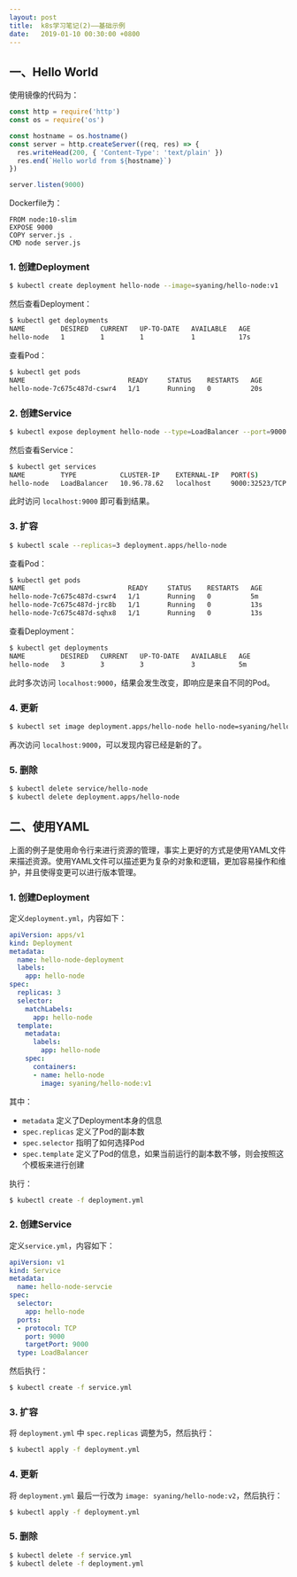 ```yaml
---
layout: post
title:  k8s学习笔记(2)——基础示例
date:   2019-01-10 00:30:00 +0800
---
```


## 一、Hello World

使用镜像的代码为：

```js
const http = require('http')
const os = require('os')

const hostname = os.hostname()
const server = http.createServer((req, res) => {
  res.writeHead(200, { 'Content-Type': 'text/plain' })
  res.end(`Hello world from ${hostname}`)
})

server.listen(9000)
```

Dockerfile为：

```
FROM node:10-slim
EXPOSE 9000
COPY server.js .
CMD node server.js
```

### 1. 创建Deployment

```sh
$ kubectl create deployment hello-node --image=syaning/hello-node:v1
```

然后查看Deployment：

```sh
$ kubectl get deployments
NAME         DESIRED   CURRENT   UP-TO-DATE   AVAILABLE   AGE
hello-node   1         1         1            1           17s
```

查看Pod：

```sh
$ kubectl get pods
NAME                          READY     STATUS    RESTARTS   AGE
hello-node-7c675c487d-cswr4   1/1       Running   0          20s
```

### 2. 创建Service

```sh
$ kubectl expose deployment hello-node --type=LoadBalancer --port=9000
```

然后查看Service：

```sh
$ kubectl get services
NAME         TYPE           CLUSTER-IP    EXTERNAL-IP   PORT(S)          AGE
hello-node   LoadBalancer   10.96.78.62   localhost     9000:32523/TCP   6s
```

此时访问 `localhost:9000` 即可看到结果。


### 3. 扩容

```sh
$ kubectl scale --replicas=3 deployment.apps/hello-node
```

查看Pod：

```sh
$ kubectl get pods
NAME                          READY     STATUS    RESTARTS   AGE
hello-node-7c675c487d-cswr4   1/1       Running   0          5m
hello-node-7c675c487d-jrc8b   1/1       Running   0          13s
hello-node-7c675c487d-sqhx8   1/1       Running   0          13s
```

查看Deployment：

```sh
$ kubectl get deployments
NAME         DESIRED   CURRENT   UP-TO-DATE   AVAILABLE   AGE
hello-node   3         3         3            3           5m
```

此时多次访问 `localhost:9000`，结果会发生改变，即响应是来自不同的Pod。

### 4. 更新

```sh
$ kubectl set image deployment.apps/hello-node hello-node=syaning/hello-node:v2
```

再次访问 `localhost:9000`，可以发现内容已经是新的了。

### 5. 删除

```sh
$ kubectl delete service/hello-node
$ kubectl delete deployment.apps/hello-node 
```

## 二、使用YAML

上面的例子是使用命令行来进行资源的管理，事实上更好的方式是使用YAML文件来描述资源。使用YAML文件可以描述更为复杂的对象和逻辑，更加容易操作和维护，并且使得变更可以进行版本管理。

### 1. 创建Deployment

定义`deployment.yml`，内容如下：

```yml
apiVersion: apps/v1
kind: Deployment
metadata:
  name: hello-node-deployment
  labels:
    app: hello-node
spec:
  replicas: 3
  selector:
    matchLabels:
      app: hello-node
  template:
    metadata:
      labels:
        app: hello-node
    spec:
      containers:
      - name: hello-node
        image: syaning/hello-node:v1
```

其中：

- `metadata` 定义了Deployment本身的信息
- `spec.replicas` 定义了Pod的副本数
- `spec.selector` 指明了如何选择Pod
- `spec.template` 定义了Pod的信息，如果当前运行的副本数不够，则会按照这个模板来进行创建

执行：

```sh
$ kubectl create -f deployment.yml
```

### 2. 创建Service

定义`service.yml`，内容如下：

```yml
apiVersion: v1
kind: Service
metadata:
  name: hello-node-servcie
spec:
  selector:
    app: hello-node
  ports:
  - protocol: TCP
    port: 9000
    targetPort: 9000
  type: LoadBalancer
```

然后执行：

```sh
$ kubectl create -f service.yml
```

### 3. 扩容

将 `deployment.yml` 中 `spec.replicas` 调整为5，然后执行：

```sh
$ kubectl apply -f deployment.yml
```

### 4. 更新

将 `deployment.yml` 最后一行改为 `image: syaning/hello-node:v2`，然后执行：

```sh
$ kubectl apply -f deployment.yml
```

### 5. 删除

```sh
$ kubectl delete -f service.yml
$ kubectl delete -f deployment.yml
```